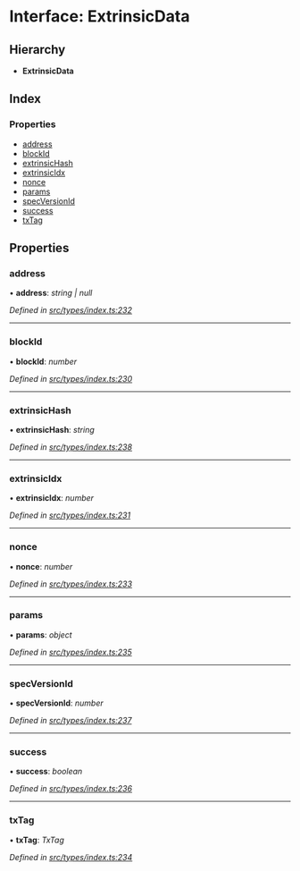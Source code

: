 # Interface: ExtrinsicData

## Hierarchy

* **ExtrinsicData**

## Index

### Properties

* [address](extrinsicdata.md#address)
* [blockId](extrinsicdata.md#blockid)
* [extrinsicHash](extrinsicdata.md#extrinsichash)
* [extrinsicIdx](extrinsicdata.md#extrinsicidx)
* [nonce](extrinsicdata.md#nonce)
* [params](extrinsicdata.md#params)
* [specVersionId](extrinsicdata.md#specversionid)
* [success](extrinsicdata.md#success)
* [txTag](extrinsicdata.md#txtag)

## Properties

###  address

• **address**: *string | null*

*Defined in [src/types/index.ts:232](https://github.com/PolymathNetwork/polymesh-sdk/blob/6aee3c9/src/types/index.ts#L232)*

___

###  blockId

• **blockId**: *number*

*Defined in [src/types/index.ts:230](https://github.com/PolymathNetwork/polymesh-sdk/blob/6aee3c9/src/types/index.ts#L230)*

___

###  extrinsicHash

• **extrinsicHash**: *string*

*Defined in [src/types/index.ts:238](https://github.com/PolymathNetwork/polymesh-sdk/blob/6aee3c9/src/types/index.ts#L238)*

___

###  extrinsicIdx

• **extrinsicIdx**: *number*

*Defined in [src/types/index.ts:231](https://github.com/PolymathNetwork/polymesh-sdk/blob/6aee3c9/src/types/index.ts#L231)*

___

###  nonce

• **nonce**: *number*

*Defined in [src/types/index.ts:233](https://github.com/PolymathNetwork/polymesh-sdk/blob/6aee3c9/src/types/index.ts#L233)*

___

###  params

• **params**: *object*

*Defined in [src/types/index.ts:235](https://github.com/PolymathNetwork/polymesh-sdk/blob/6aee3c9/src/types/index.ts#L235)*

___

###  specVersionId

• **specVersionId**: *number*

*Defined in [src/types/index.ts:237](https://github.com/PolymathNetwork/polymesh-sdk/blob/6aee3c9/src/types/index.ts#L237)*

___

###  success

• **success**: *boolean*

*Defined in [src/types/index.ts:236](https://github.com/PolymathNetwork/polymesh-sdk/blob/6aee3c9/src/types/index.ts#L236)*

___

###  txTag

• **txTag**: *TxTag*

*Defined in [src/types/index.ts:234](https://github.com/PolymathNetwork/polymesh-sdk/blob/6aee3c9/src/types/index.ts#L234)*
